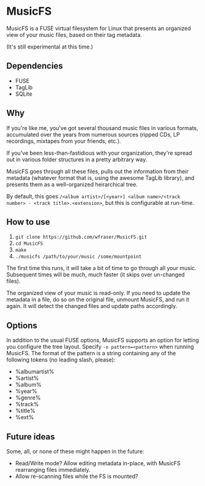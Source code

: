 MusicFS
=======

MusicFS is a FUSE virtual filesystem for Linux that presents an organized view of your music files, based on their tag metadata.

(It's still experimental at this time.)

Dependencies
------------

* FUSE
* TagLib
* SQLite

Why
---

If you're like me, you've got several thousand music files in various formats, accumulated over the years from numerous sources (ripped CDs, LP recordings, mixtapes from your friends, etc.).

If you've been less-than-fastidious with your organization, they're spread out in various folder structures in a pretty arbitrary way.

MusicFS goes through all these files, pulls out the information from their metadata (whatever format that is, using the awesome TagLib library), and presents them as a well-organized heirarchical tree.

By default, this goes `/<album artist>/[<year>] <album name>/<track number> - <track title>.<extension>`, but this is configurable at run-time.

How to use
----------

1. `git clone https://github.com/wfraser/MusicFS.git`
2. `cd MusicFS`
3. `make`
4. `./musicfs /path/to/your/music /some/mountpoint`

The first time this runs, it will take a bit of time to go through all your music.
Subsequent times will be much, much faster (it skips over un-changed files).

The organized view of your music is read-only.
If you need to update the metadata in a file, do so on the original file, unmount MusicFS, and run it again.
It will detect the changed files and update paths accordingly.

Options
-------

In addition to the usual FUSE options, MusicFS supports an option for letting you configure the tree layout.
Specify `-o pattern=<pattern>` when running MusicFS. The format of the pattern is a string containing any of the following tokens (no leading slash, please):

* %albumartist%
* %artist%
* %album%
* %year%
* %genre%
* %track%
* %title%
* %ext%

Future ideas
------------

Some, all, or none of these might happen in the future:

* Read/Write mode? Allow editing metadata in-place, with MusicFS rearranging files immediately.
* Allow re-scanning files while the FS is mounted?
